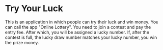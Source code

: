 # Try Your Luck

This is an application in which people can try their luck and win money. You can call the app "Online Lottery". You need to join a contest and pay the entry fee. After which, you will be assigned a lucky number. If, after the contest is full, the lucky draw number matches your lucky number, you win the prize money. 
